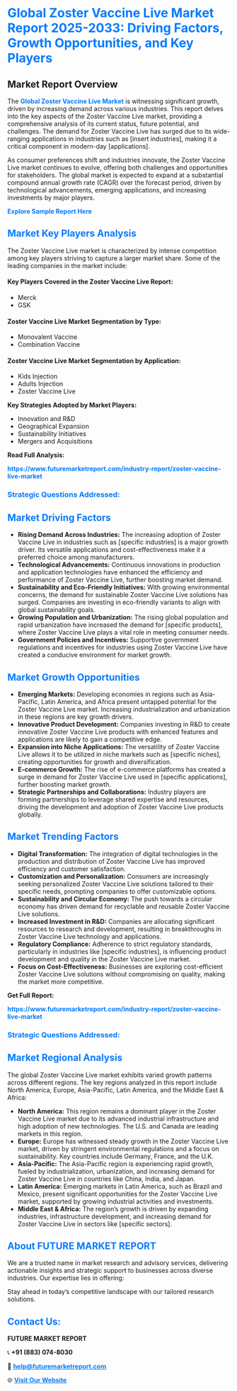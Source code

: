 <h1 style="color: #007BFF;">Global Zoster Vaccine Live Market Report 2025-2033: Driving Factors, Growth Opportunities, and Key Players</h1>

<section id="overview">
<h2>Market Report Overview</h2>
<p>The <a href="https://www.futuremarketreport.com/industry-report/zoster-vaccine-live-market" style="color: #007BFF; text-decoration: none;"><strong>Global Zoster Vaccine Live Market</strong></a> is witnessing significant growth, driven by increasing demand across various industries. This report delves into the key aspects of the Zoster Vaccine Live market, providing a comprehensive analysis of its current status, future potential, and challenges. The demand for Zoster Vaccine Live has surged due to its wide-ranging applications in industries such as [insert industries], making it a critical component in modern-day [applications].</p>
<p>As consumer preferences shift and industries innovate, the Zoster Vaccine Live market continues to evolve, offering both challenges and opportunities for stakeholders. The global market is expected to expand at a substantial compound annual growth rate (CAGR) over the forecast period, driven by technological advancements, emerging applications, and increasing investments by major players.</p>
</section>

<section id="overview">
<p><a href="https://www.futuremarketreport.com/request-sample/reportId=123023" style="color: #007BFF; text-decoration: none;"><strong>Explore Sample Report Here</strong></a></p>
</section>

<section id="key-players">
<h2 style="color: #007BFF;">Market Key Players Analysis</h2>
<p>The Zoster Vaccine Live market is characterized by intense competition among key players striving to capture a larger market share. Some of the leading companies in the market include:</p>
<h4>Key Players Covered in the Zoster Vaccine Live Report:</h4>
<ul><li>Merck</li><li>GSK</li></ul>
<h4>Zoster Vaccine Live Market Segmentation by Type:</h4>
<ul><li>Monovalent Vaccine</li><li>Combination Vaccine</li></ul>

<h4>Zoster Vaccine Live Market Segmentation by Application:</h4>
<ul><li>Kids Injection</li><li>Adults Injection</li><li>Zoster Vaccine Live</li></ul>
<p><strong>Key Strategies Adopted by Market Players:</strong></p>
<ul>
<li>Innovation and R&D</li>
<li>Geographical Expansion</li>
<li>Sustainability Initiatives</li>
<li>Mergers and Acquisitions</li>
</ul>
</section>

<section>
<p><strong>Read Full Analysis: </strong></p><a href="https://www.futuremarketreport.com/industry-report/zoster-vaccine-live-market" style="color: #007BFF; text-decoration: none;"><strong>https://www.futuremarketreport.com/industry-report/zoster-vaccine-live-market</strong></a>
<h3 style="color: #007BFF;">Strategic Questions Addressed:</h3>
</section>

<section id="driving-factors">
<h2 style="color: #007BFF;">Market Driving Factors</h2>
<ul>
<li><strong>Rising Demand Across Industries:</strong> The increasing adoption of Zoster Vaccine Live in industries such as [specific industries] is a major growth driver. Its versatile applications and cost-effectiveness make it a preferred choice among manufacturers.</li>
<li><strong>Technological Advancements:</strong> Continuous innovations in production and application technologies have enhanced the efficiency and performance of Zoster Vaccine Live, further boosting market demand.</li>
<li><strong>Sustainability and Eco-Friendly Initiatives:</strong> With growing environmental concerns, the demand for sustainable Zoster Vaccine Live solutions has surged. Companies are investing in eco-friendly variants to align with global sustainability goals.</li>
<li><strong>Growing Population and Urbanization:</strong> The rising global population and rapid urbanization have increased the demand for [specific products], where Zoster Vaccine Live plays a vital role in meeting consumer needs.</li>
<li><strong>Government Policies and Incentives:</strong> Supportive government regulations and incentives for industries using Zoster Vaccine Live have created a conducive environment for market growth.</li>
</ul>
</section>

<section id="growth-opportunities">
<h2 style="color: #007BFF;">Market Growth Opportunities</h2>
<ul>
<li><strong>Emerging Markets:</strong> Developing economies in regions such as Asia-Pacific, Latin America, and Africa present untapped potential for the Zoster Vaccine Live market. Increasing industrialization and urbanization in these regions are key growth drivers.</li>
<li><strong>Innovative Product Development:</strong> Companies investing in R&D to create innovative Zoster Vaccine Live products with enhanced features and applications are likely to gain a competitive edge.</li>
<li><strong>Expansion into Niche Applications:</strong> The versatility of Zoster Vaccine Live allows it to be utilized in niche markets such as [specific niches], creating opportunities for growth and diversification.</li>
<li><strong>E-commerce Growth:</strong> The rise of e-commerce platforms has created a surge in demand for Zoster Vaccine Live used in [specific applications], further boosting market growth.</li>
<li><strong>Strategic Partnerships and Collaborations:</strong> Industry players are forming partnerships to leverage shared expertise and resources, driving the development and adoption of Zoster Vaccine Live products globally.</li>
</ul>
</section>

<section id="trending-factors">
<h2 style="color: #007BFF;">Market Trending Factors</h2>
<ul>
<li><strong>Digital Transformation:</strong> The integration of digital technologies in the production and distribution of Zoster Vaccine Live has improved efficiency and customer satisfaction.</li>
<li><strong>Customization and Personalization:</strong> Consumers are increasingly seeking personalized Zoster Vaccine Live solutions tailored to their specific needs, prompting companies to offer customizable options.</li>
<li><strong>Sustainability and Circular Economy:</strong> The push towards a circular economy has driven demand for recyclable and reusable Zoster Vaccine Live solutions.</li>
<li><strong>Increased Investment in R&D:</strong> Companies are allocating significant resources to research and development, resulting in breakthroughs in Zoster Vaccine Live technology and applications.</li>
<li><strong>Regulatory Compliance:</strong> Adherence to strict regulatory standards, particularly in industries like [specific industries], is influencing product development and quality in the Zoster Vaccine Live market.</li>
<li><strong>Focus on Cost-Effectiveness:</strong> Businesses are exploring cost-efficient Zoster Vaccine Live solutions without compromising on quality, making the market more competitive.</li>
</ul>
</section>

<section>
<p><strong>Get Full Report: </strong></p><a href="https://www.futuremarketreport.com/industry-report/zoster-vaccine-live-market" style="color: #007BFF; text-decoration: none;"><strong>https://www.futuremarketreport.com/industry-report/zoster-vaccine-live-market</strong></a>
<h3 style="color: #007BFF;">Strategic Questions Addressed:</h3>
</section>


<section id="regional-analysis">
<h2 style="color: #007BFF;">Market Regional Analysis</h2>
<p>The global Zoster Vaccine Live market exhibits varied growth patterns across different regions. The key regions analyzed in this report include North America, Europe, Asia-Pacific, Latin America, and the Middle East & Africa:</p>
<ul>
<li><strong>North America:</strong> This region remains a dominant player in the Zoster Vaccine Live market due to its advanced industrial infrastructure and high adoption of new technologies. The U.S. and Canada are leading markets in this region.</li>
<li><strong>Europe:</strong> Europe has witnessed steady growth in the Zoster Vaccine Live market, driven by stringent environmental regulations and a focus on sustainability. Key countries include Germany, France, and the U.K.</li>
<li><strong>Asia-Pacific:</strong> The Asia-Pacific region is experiencing rapid growth, fueled by industrialization, urbanization, and increasing demand for Zoster Vaccine Live in countries like China, India, and Japan.</li>
<li><strong>Latin America:</strong> Emerging markets in Latin America, such as Brazil and Mexico, present significant opportunities for the Zoster Vaccine Live market, supported by growing industrial activities and investments.</li>
<li><strong>Middle East & Africa:</strong> The region’s growth is driven by expanding industries, infrastructure development, and increasing demand for Zoster Vaccine Live in sectors like [specific sectors].</li>
</ul>
</section>

<footer>
<h2 style="color: #007BFF;">About FUTURE MARKET REPORT</h2>
<p>We are a trusted name in market research and advisory services, delivering actionable insights and strategic support to businesses across diverse industries. Our expertise lies in offering:</p>

<p>Stay ahead in today’s competitive landscape with our tailored research solutions.</p>

<h2 style="color: #007BFF;">Contact Us:</h2>
<p><strong>FUTURE MARKET REPORT</strong></p>
<p>📞 <strong>+91 (883) 074-8030</strong></p>
<p>📧 <strong><a href="mailto:help@futuremarketreport.com" style="color: #007BFF;">help@futuremarketreport.com</a></strong></p>
<p>🌐 <strong><a href="https://www.futuremarketreport.com/" style="color: #007BFF;">Visit Our Website</a></strong></p>
</footer>